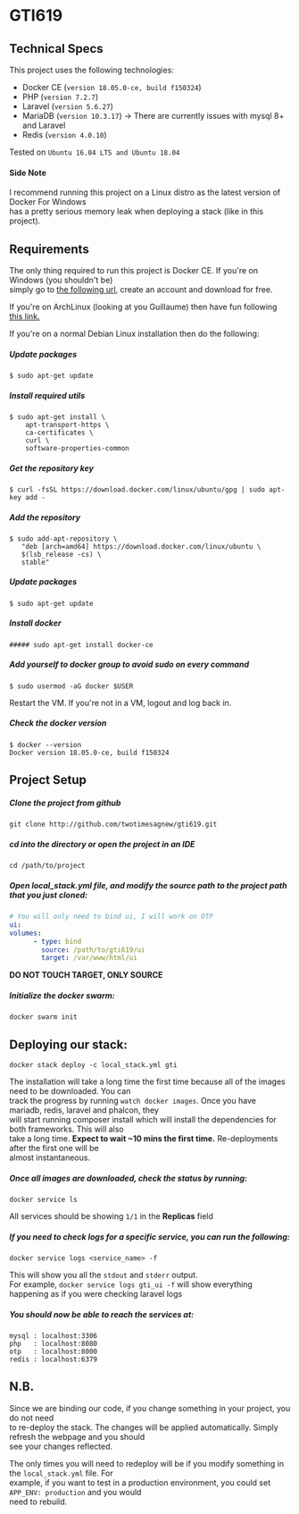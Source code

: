 # GTI619

## Technical Specs
This project uses the following technologies:
* Docker CE (`version 18.05.0-ce, build f150324`)
* PHP (`version 7.2.7`)
* Laravel (`version 5.6.27`)
* MariaDB (`version 10.3.17`) &rarr; There are currently issues with mysql 8+ and Laravel
* Redis (`version 4.0.10`)

Tested on `Ubuntu 16.04 LTS and Ubuntu 18.04`  
#### Side Note
I recommend running this project on a Linux distro as the latest version of Docker For Windows  
has a pretty serious memory leak when deploying a stack (like in this project). 

## Requirements

The only thing required to run this project is Docker CE. If you're on Windows (you shouldn't be)  
simply go to [the following url](https://store.docker.com/editions/community/docker-ce-desktop-windows "Docker Store"), create an account and download for free.  
  
If you're on ArchLinux (looking at you Guillaume) then have fun following [this link.](https://wiki.archlinux.org/index.php/Docker#Installation "ArchLinux Docker Installation")  
  
  
If you're on a normal Debian Linux installation then do the following:  
##### Update packages
```
$ sudo apt-get update
```
##### Install required utils
```
$ sudo apt-get install \
    apt-transport-https \
    ca-certificates \
    curl \
    software-properties-common
```    
##### Get the repository key
```
$ curl -fsSL https://download.docker.com/linux/ubuntu/gpg | sudo apt-key add -
```
##### Add the repository
```
$ sudo add-apt-repository \
   "deb [arch=amd64] https://download.docker.com/linux/ubuntu \
   $(lsb_release -cs) \
   stable"
```
##### Update packages
```
$ sudo apt-get update
```
##### Install docker
```
##### sudo apt-get install docker-ce
```
##### Add yourself to docker group to avoid sudo on every command
```
$ sudo usermod -aG docker $USER
```
Restart the VM. If you're not in a VM, logout and log back in.
##### Check the docker version
```
$ docker --version
Docker version 18.05.0-ce, build f150324
```

## Project Setup

##### Clone the project from github  
`git clone http://github.com/twotimesagnew/gti619.git`

##### cd into the directory or open the project in an IDE  
`cd /path/to/project`

##### Open local_stack.yml file, and modify the source path to the project path that you just cloned:
```yaml
# You will only need to bind ui, I will work on OTP
ui:
volumes:
      - type: bind
        source: /path/to/gti619/ui
        target: /var/www/html/ui
```
**DO NOT TOUCH TARGET, ONLY SOURCE**

##### Initialize the docker swarm:  
`docker swarm init`

## Deploying our stack:  

`docker stack deploy -c local_stack.yml gti`  
  
    
The installation will take a long time the first time because all of the images need to be downloaded. You can  
track the progress by running `watch docker images`. Once you have mariadb, redis, laravel and phalcon, they  
will start running composer install which will install the dependencies for both frameworks. This will also  
take a long time. **Expect to wait ~10 mins the first time.** Re-deployments after the first one will be  
almost instantaneous.

##### Once all images are downloaded, check the status by running:  
`docker service ls`  
  
  
All services should be showing `1/1` in the **Replicas** field

##### If you need to check logs for a specific service, you can run the following:  
`docker service logs <service_name> -f`  
  
  
This will show you all the `stdout` and `stderr` output.  
For example, `docker service logs gti_ui -f` will show everything happening as if you were checking laravel logs

##### You should now be able to reach the services at:
```text
mysql : localhost:3306
php   : localhost:8080
otp   : localhost:8000
redis : localhost:6379
```

## N.B.

Since we are binding our code, if you change something in your project, you do not need  
to re-deploy the stack. The changes will be applied automatically. Simply refresh the webpage and you should  
see your changes reflected.  
  
The only times you will need to redeploy will be if you modify something in the `local_stack.yml` file. For  
example, if you want to test in a production environment, you could set `APP_ENV: production` and you would  
need to rebuild.
